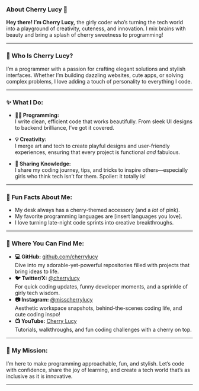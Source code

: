 ### **About Cherry Lucy 🍒**  

**Hey there! I’m Cherry Lucy,** the girly coder who’s turning the tech world into a playground of creativity, cuteness, and innovation. I mix brains with beauty and bring a splash of cherry sweetness to programming!  

---

### **🌸 Who Is Cherry Lucy?**  
I’m a programmer with a passion for crafting elegant solutions and stylish interfaces. Whether I’m building dazzling websites, cute apps, or solving complex problems, I love adding a touch of personality to everything I code.  

---

### **✨ What I Do:**  
- **👩‍💻 Programming:**  
  I write clean, efficient code that works beautifully. From sleek UI designs to backend brilliance, I’ve got it covered.  

- **💡 Creativity:**  
  I merge art and tech to create playful designs and user-friendly experiences, ensuring that every project is functional *and* fabulous.  

- **📖 Sharing Knowledge:**  
  I share my coding journey, tips, and tricks to inspire others—especially girls who think tech isn’t for them. Spoiler: it totally is!  

---

### **🍒 Fun Facts About Me:**  
- My desk always has a cherry-themed accessory (and a *lot* of pink).  
- My favorite programming languages are [insert languages you love].  
- I love turning late-night code sprints into creative breakthroughs.  

---

### **📍 Where You Can Find Me:**  
- **💻 GitHub:** [github.com/cherrylucy](github.com/cherrylucy)  
  Dive into my adorable-yet-powerful repositories filled with projects that bring ideas to life.  
- **🐦 Twitter/X:** [@cherrylucy](https://x.com/CherryLucy)  
  For quick coding updates, funny developer moments, and a sprinkle of girly tech wisdom.  
- **📷 Instagram:** [@misscherrylucy](#)  
  Aesthetic workspace snapshots, behind-the-scenes coding life, and cute coding inspo!  
- **📺 YouTube:** [Cherry Lucy](#)  
  Tutorials, walkthroughs, and fun coding challenges with a cherry on top.  

---

### **🌟 My Mission:**  
I’m here to make programming approachable, fun, and stylish. Let’s code with confidence, share the joy of learning, and create a tech world that’s as inclusive as it is innovative.  

---
